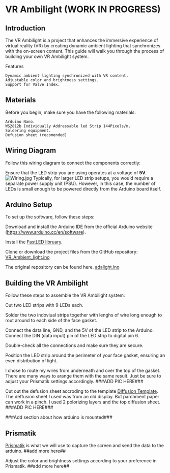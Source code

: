 # VR Ambilight (WORK IN PROGRESS)
## Introduction

The VR Ambilight is a project that enhances the immersive experience of virtual reality (VR) by creating dynamic ambient lighting that synchronizes with the on-screen content. This guide will walk you through the process of building your own VR Ambilight system.

Features

    Dynamic ambient lighting synchronized with VR content.
    Adjustable color and brightness settings.
    Support for Valve Index.

## Materials

Before you begin, make sure you have the following materials:

    Arduino Nano.
    WS2812b Individually Addressable led Strip 144Pixels/m.
    Soldering equipment.
    Defusion sheet (recomended)

## Wiring Diagram
Follow this wiring diagram to connect the components correctly:

Ensure that the LED strip you are using operates at a voltage of **5V**.
![Wiring.jpg](https://github.com/Statonwest/VR_Ambilight/blob/4eb2b8151044abd69c027892ab7f479d03757838/Wiring.jpg)
Typically, for larger LED strip setups, you would require a separate power supply unit (PSU). However, in this case, the number of LEDs is small enough to be powered directly from the Arduino board itself.

## Arduino Setup

To set up the software, follow these steps:

Download and install the Arduino IDE from the official Arduino website (https://www.arduino.cc/en/software).

Install the [FastLED libruary](https://github.com/FastLED/FastLED/releases).

Clone or download the project files from the GitHub repository:
[VR_Ambient_light.ino](https://github.com/Statonwest/VR_Ambilight/blob/4264298c710a5be8f2513a294410e2fc3ae0b779/VR_Ambient_light.ino)

The original repository can be found here.
[adalight.ino](https://github.com/hyperion-project/hyperion.ng/blob/master/assets/firmware/arduino/adalight/adalight.ino)

## Building the VR Ambilight

Follow these steps to assemble the VR Ambilight system:

Cut two LED strips with 9 LEDs each.

Solder the two indoviual strips together with lenghs of wire long enough to rout around to each side of the face gasket.

Connect the data line, GND, and the 5V of the LED strip to the Arduino. Connect the DIN (data input) pin of the LED strip to digital pin 6.

Double-check all the connections and make sure they are secure.

Position the LED strip around the perimeter of your face gasket, ensuring an even distribution of light.

I chose to route my wires from underneath and over the top of the gasket. There are many ways to arange them with the same result. Just be sure to adjust your Prismatik settings accordingly.
###ADD PIC HERE###

Cut out the defusion sheet accroding to the template [Diffusion Template](https://github.com/Statonwest/VR_Ambilight/blob/4022c5608829f168b4be608d5043e20a68479a2e/Diffusion%20Template.pdf). The deffusion sheet I used was from an old display. But parchment paper can work in a pinch.
I used 2 polorizing layers and the top diffusion sheet.
###ADD PIC HERE###

###Add section about how arduino is mounted###

## Prismatik

[Prismatik](https://github.com/psieg/Lightpack/releases) 
is what we will use to capture the screen and send the data to the arduino.
##add more here##

Adjust the color and brightness settings according to your preference in Prismatik.
##add more here##
